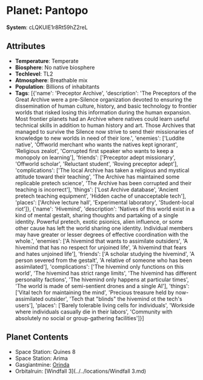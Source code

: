 # Planet: Pantopo

**System**: cLQKUIE1r8Rt59hZ2reL

## Attributes
- **Temperature**: Temperate
- **Biosphere**: No native biosphere
- **Techlevel**: TL2
- **Atmosphere**: Breathable mix
- **Population**: Billions of inhabitants
- **Tags**: [{'name': 'Preceptor Archive', 'description': 'The Preceptors of the Great Archive were a pre-Silence organization devoted to ensuring the dissemination of human culture, history, and basic technology to frontier worlds that risked losing this information during the human expansion. Most frontier planets had an Archive where natives could learn useful technical skills in addition to human history and art. Those Archives that managed to survive the Silence now strive to send their missionaries of knowledge to new worlds in need of their lore.', 'enemies': ['Luddite native', 'Offworld merchant who wants the natives kept ignorant', 'Religious zealot', 'Corrupted first speaker who wants to keep a monopoly on learning'], 'friends': ['Preceptor adept missionary', 'Offworld scholar', 'Reluctant student', 'Roving preceptor adept'], 'complications': ['The local Archive has taken a religious and mystical attitude toward their teaching', 'The Archive has maintained some replicable pretech science', 'The Archive has been corrupted and their teaching is incorrect'], 'things': ['Lost Archive database', 'Ancient pretech teaching equipment', 'Hidden cache of unacceptable tech'], 'places': ['Archive lecture hall', 'Experimental laboratory', 'Student-local riot']}, {'name': 'Hivemind', 'description': 'Natives of this world exist in a kind of mental gestalt, sharing thoughts and partaking of a single identity. Powerful pretech, exotic psionics, alien influence, or some other cause has left the world sharing one identity. Individual members may have greater or lesser degrees of effective coordination with the whole.', 'enemies': ['A hivemind that wants to assimilate outsiders', 'A hivemind that has no respect for unjoined life', 'A hivemind that fears and hates unjoined life'], 'friends': ['A scholar studying the hivemind', 'A person severed from the gestalt', 'A relative of someone who has been assimilated'], 'complications': ['The hivemind only functions on this world', 'The hivemind has strict range limits', 'The hivemind has different personality factions', 'The hivemind only happens at particular times', 'The world is made of semi-sentient drones and a single AI'], 'things': ['Vital tech for maintaining the mind', 'Precious treasure held by now-assimilated outsider', 'Tech that "blinds" the hivemind ot the tech\'s users'], 'places': ['Barely tolerable living cells for individuals', 'Workside where individuals casually die in their labors', 'Community with absolutely no social or group-gathering facilities']}]

## Planet Contents
- Space Station: Quines 8
- Space Station: Arima
- Gasgiantmine: [Orinda](../../locations/Orinda.md)
- Orbitalruin: [Windfall 3](../../locations/Windfall 3.md)

